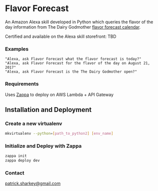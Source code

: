 # Flavor Forecast
An Amazon Alexa skill developed in Python which queries the flavor of the day information from The Dairy Godmother [flavor forecast calendar](http://www.thedairygodmother.com/flavor-of-the-day-forecast/). 

Certified and available on the Alexa skill storefront:
TBD

### Examples
    "Alexa, ask Flavor Forecast what the flavor forecast is today?"
    "Alexa, ask Flavor Forecast for the flavor of the day on August 21, 2017"
    "Alexa, ask Flavor Forecast is the The Dairy Godmother open?"
    

### Requirements
Uses [Zappa](https://github.com/Miserlou/Zappa) to deploy on AWS Lambda + API Gateway  

## Installation and Deployment
### Create a new virtualenv
```bash
mkvirtualenv --python=[path_to_python2] [env_name]
```
### Initialize and Deploy with Zappa
```bash 
zappa init
zappa deploy dev
```

### Contact
patrick.sharkey@gmail.com
